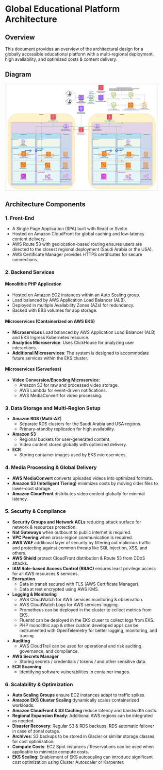 # Global Educational Platform Architecture

## Overview
This document provides an overview of the architectural design for a globally accessible educational platform with a multi-regional deployment, high availability, and optimized costs & content delivery.

## Diagram
![educational platform diagram](/diagrams/educational-platform-diagram.png)

## Architecture Components
### 1. **Front-End**
- A Single Page Application (SPA) built with React or Svelte.
- Hosted on Amazon CloudFront for global caching and low-latency content delivery.
- AWS Route 53 with geolocation-based routing ensures users are directed to the closest regional deployment (Saudi Arabia or the USA).
- AWS Certificate Manager provides HTTPS certificates for secure connections.

### 2. **Backend Services**
#### **Monolithic PHP Application**
- Hosted on Amazon EC2 instances within an Auto Scaling group.
- Load balanced by AWS Application Load Balancer (ALB).
- Deployed in multiple Availability Zones (AZs) for redundancy.
- Backed with EBS volumes for app storage.

#### **Microservices (Containerized on AWS EKS)**
- **Microservices** Load balanced by AWS Application Load Balancer (ALB) and EKS Ingress Kubernetes resource.
- **Analytics Microservice**: Uses ClickHouse for analyzing user interactions.
- **Additional Microservices**: The system is designed to accommodate future services within the EKS cluster.

#### **Microservices (Serverless)**
- **Video Conversion/Encoding Microservice**:
  - Amazon S3 for raw and processed video storage.
  - AWS Lambda for event-driven notifications.
  - AWS MediaConvert for video processing.

### 3. **Data Storage and Multi-Region Setup**
- **Amazon RDS (Multi-AZ)**
  - Separate RDS clusters for the Saudi Arabia and USA regions.
  - Primary-standby replication for high availability.
- **Amazon S3**
  - Regional buckets for user-generated content.
  - Video content stored globally with optimized delivery.
- **ECR**
  - Storing container images used by EKS microservices.

### 4. **Media Processing & Global Delivery**
- **AWS MediaConvert** converts uploaded videos into optimized formats.
- **Amazon S3 (Intelligent Tiering)** minimizes costs by moving older files to lower-cost storage.
- **Amazon CloudFront** distributes video content globally for minimal latency.

### 5. **Security & Compliance**
- **Security Groups and Network ACLs** reducing attack surface for network & resources protection.
- **Nat Gateways** when outbount to public internet is required.
- **VPC Peering** when cross-region communication is required.
- **AWS WAF** additional layer of security by filtering out malicious traffic and protecting against common threats like SQL injection, XSS, and others.
- **AWS Shield** protect CloudFront distribution & Route 53 from DDoS attacks.
- **IAM Role-based Access Control (RBAC)** ensures least privilege access for all AWS resources & services.
- **Encryption**
  - Data in transit secured with TLS (AWS Certificate Manager).
  - Data at rest encrypted using AWS KMS.
- **Logging & Monitoring**
  - AWS CloudWatch for AWS services monitoring & observation.
  - AWS CloudWatch Logs for AWS services logging.
  - Prometheus can be deployed in the cluster to collect metrics from EKS.
  - Fluentd can be deployed in the EKS cluser to collect logs from EKS.
  - PHP monolithic app & other custom developed apps can be instrumented with OpenTelemetry for better logging, monitoring, and tracing.
- **Auditing**
  - AWS CloudTrail can be used for operational and risk auditing, governance, and compliance.
- **AWS Secrets Manager**
  - Storing secrets / credentials / tokens / and other sensitive data.
- **ECR Scanning**
  - Identifying software vulnerabilities in container images.

### 6. **Scalability & Optimization**
- **Auto Scaling Groups** ensure EC2 instances adapt to traffic spikes.
- **Amazon EKS Cluster Scaling** dynamically scales containerized workloads.
- **Amazon CloudFront & S3 Caching** reduce latency and bandwidth costs.
- **Regional Expansion Ready**: Additional AWS regions can be integrated as needed.
- **Disaster Recovery**: Regular S3 & RDS backups, RDS automatic failover in case of zonal outage.
- **Archives**: S3 backups to be stored in Glacier or similar storage classes for cost optimization.
- **Compute Costs**: EC2 Spot instances / Reservations can be used when applicable to minimize compute costs.
- **EKS Scaling**: Enablement of EKS autoscaling can introduce significant cost optimization using Cluster Autoscaler or Karpenter.
